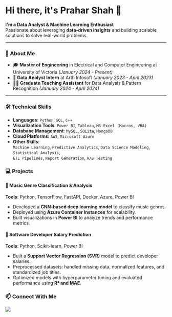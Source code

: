 # Hi there, it's Prahar Shah 👋

**I'm a Data Analyst & Machine Learning Enthusiast**  
Passionate about leveraging **data-driven insights** and building scalable solutions to solve real-world problems.

---

### 🚀 **About Me**
- 🎓 **Master of Engineering** in Electrical and Computer Engineering at University of Victoria *(January 2024 - Present)*
- 💼 **Data Analyst Intern** at Arth Infosoft *(January 2023 - April 2023)*
- 👨‍🏫 **Graduate Teaching Assistant** for Data Analysis & Pattern Recognition *(January 2024 - April 2024)*  

---

### 🛠️ **Technical Skills**
- **Languages**: `Python`, `SQL`, `C++`
- **Visualization Tools**: `Power BI`, `Tableau`, `MS Excel (Macros, VBA)`
- **Database Management**: `MySQL`, `SQLite`, `MongoDB`
- **Cloud Platforms**: `AWS`, `Microsoft Azure`
- **Other Skills**:  
  `Machine Learning`, `Predictive Analytics`, `Data Science Modeling`, `Statistical Analysis`,  
  `ETL Pipelines`, `Report Generation`, `A/B Testing`


### 💻 **Projects**

#### 🎵 Music Genre Classification & Analysis  
**Tools**: Python, TensorFlow, FastAPI, Docker, Azure, Power BI  
- Developed a **CNN-based deep learning model** to classify music genres.  
- Deployed using **Azure Container Instances** for scalability.  
- Built visualizations in **Power BI** to analyze trends and performance metrics.  

#### 💼 Software Developer Salary Prediction  
**Tools**: Python, Scikit-learn, Power BI  
- Built a **Support Vector Regression (SVR)** model to predict developer salaries.  
- Preprocessed datasets: handled missing data, normalized features, and standardized job titles.  
- Optimized models with hyperparameter tuning and evaluated performance using **R² and MAE**.

### 📫 **Connect With Me**
<p align="left">
  <a href="https://www.linkedin.com/in/prahar-shah-238741207/">
    <img src="https://img.shields.io/badge/LinkedIn-0077B5?style=flat&logo=linkedin&logoColor=white" />
  </a>
</p>

